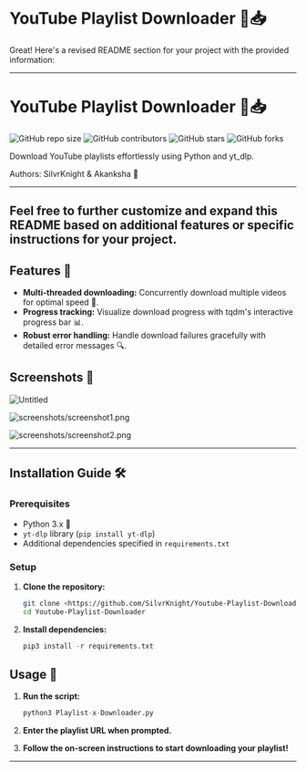 # YouTube Playlist Downloader 🎥📥

Great! Here's a revised README section for your project with the provided information:

---

# YouTube Playlist Downloader 🎥📥

![GitHub repo size](https://img.shields.io/github/repo-size/SilvrKnight/Youtube-Playlist-Downloader)
![GitHub contributors](https://img.shields.io/github/contributors/SilvrKnight/Youtube-Playlist-Downloader)
![GitHub stars](https://img.shields.io/github/stars/SilvrKnight/Youtube-Playlist-Downloader?style=social)
![GitHub forks](https://img.shields.io/github/forks/SilvrKnight/Youtube-Playlist-Downloader?style=social)

Download YouTube playlists effortlessly using Python and yt_dlp.

Authors: SilvrKnight & Akanksha 🚀

---

Feel free to further customize and expand this README based on additional features or specific instructions for your project.
---

## Features 🌟

- **Multi-threaded downloading:** Concurrently download multiple videos for optimal speed 🚀.
- **Progress tracking:** Visualize download progress with tqdm's interactive progress bar 📊.
- **Robust error handling:** Handle download failures gracefully with detailed error messages 🔍.

## Screenshots 📸

![Untitled](https://prod-files-secure.s3.us-west-2.amazonaws.com/c96ebe98-4993-453b-bbc7-267d3de71f73/c9d31832-812f-4a7d-9844-b2eeac3f567f/Untitled.png)

![screenshots/screenshot1.png](screenshots/screenshot1.png)

![screenshots/screenshot2.png](screenshots/screenshot2.png)

---

## Installation Guide 🛠️

### Prerequisites

- Python 3.x 🐍
- `yt-dlp` library (`pip install yt-dlp`)
- Additional dependencies specified in `requirements.txt`

### Setup

1. **Clone the repository:**
    
    ```bash
    git clone <https://github.com/SilvrKnight/Youtube-Playlist-Downloader.git>
    cd Youtube-Playlist-Downloader
    
    ```
    
2. **Install dependencies:**
    
    ```python
    pip3 install -r requirements.txt
    
    ```
    

## Usage 🚀

1. **Run the script:**
    
    ```python
    python3 Playlist-x-Downloader.py
    
    ```
    
2. **Enter the playlist URL when prompted.**
3. **Follow the on-screen instructions to start downloading your playlist!**

---
